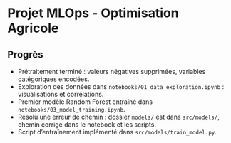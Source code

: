 # Projet MLOps - Optimisation Agricole
## Progrès
- Prétraitement terminé : valeurs négatives supprimées, variables catégoriques encodées.
- Exploration des données dans `notebooks/01_data_exploration.ipynb` : visualisations et corrélations.
- Premier modèle Random Forest entraîné dans `notebooks/03_model_training.ipynb`.
- Résolu une erreur de chemin : dossier `models/` est dans `src/models/`, chemin corrigé dans le notebook et les scripts.
- Script d’entraînement implémenté dans `src/models/train_model.py`.